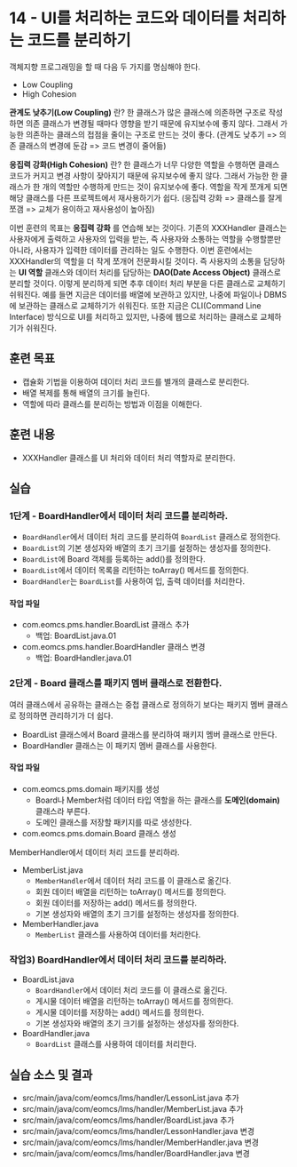 # 14 - UI를 처리하는 코드와 데이터를 처리하는 코드를 분리하기

객체지향 프로그래밍을 할 때  다음 두 가지를 명심해야 한다.

- Low Coupling
- High Cohesion

**관계도 낮추기(Low Coupling)** 란? 한 클래스가 많은 클래스에 의존하면 구조로
작성하면 의존 클래스가 변경될 때마다 영향을 받기 때문에 유지보수에 좋지 않다.
그래서 가능한 의존하는 클래스의 접점을 줄이는 구조로 만드는 것이 좋다.
(관계도 낮추기 => 의존 클래스의 변경에 둔감 => 코드 변경이 줄어듦)

**응집력 강화(High Cohesion)** 란? 한 클래스가 너무 다양한 역할을 수행하면
클래스 코드가 커지고 변경 사항이 잦아지기 때문에 유지보수에 좋지 않다.
그래서 가능한 한 클래스가 한 개의 역할만 수행하게 만드는 것이 유지보수에 좋다.
역할을 작게 쪼개게 되면 해당 클래스를 다른 프로젝트에서 재사용하기가 쉽다.
(응집력 강화 => 클래스를 잘게 쪼갬 => 교체가 용이하고 재사용성이 높아짐)

이번 훈련의 목표는 **응집력 강화** 를 연습해 보는 것이다.
기존의 XXXHandler 클래스는 사용자에게 출력하고 사용자의 입력을 받는,
즉 사용자와 소통하는 역할을 수행할뿐만 아니라,
사용자가 입력한 데이터를 관리하는 일도 수행한다.
이번 훈련에서는 XXXHandler의 역할을 더 작게 쪼개어 전문화시킬 것이다.
즉 사용자의 소통을 담당하는 **UI 역할** 클래스와 
데이터 처리를 담당하는 **DAO(Date Access Object)** 클래스로 분리할 것이다.
이렇게 분리하게 되면 추후 데이터 처리 부분을 다른 클래스로 교체하기 쉬워진다.
예를 들면 지금은 데이터를 배열에 보관하고 있지만,
나중에 파일이나 DBMS에 보관하는 클래스로 교체하기가 쉬워진다.
또한 지금은 CLI(Command Line Interface) 방식으로 UI를 처리하고 있지만,
나중에 웹으로 처리하는 클래스로 교체하기가 쉬워진다.


## 훈련 목표

- 캡슐화 기법을 이용하여 데이터 처리 코드를 별개의 클래스로 분리한다.
- 배열 복제를 통해 배열의 크기를 늘린다.
- 역할에 따라 클래스를 분리하는 방법과 이점을 이해한다.  

## 훈련 내용

- XXXHandler 클래스를 UI 처리와 데이터 처리 역할자로 분리한다.


## 실습

### 1단계 - BoardHandler에서 데이터 처리 코드를 분리하라.

- `BoardHandler`에서 데이터 처리 코드를 분리하여 `BoardList` 클래스로 정의한다.
- `BoardList`의 기본 생성자와 배열의 초기 크기를 설정하는 생성자를 정의한다.
- `BoardList`에 Board 객체를 등록하는 add()를 정의한다.
- `BoardList`에서 데이터 목록을 리턴하는 toArray() 메서드를 정의한다.
- `BoardHandler`는 `BoardList`를 사용하여 입, 출력 데이터를 처리한다.

#### 작업 파일

- com.eomcs.pms.handler.BoardList 클래스 추가
  - 백업: BoardList.java.01
- com.eomcs.pms.handler.BoardHandler 클래스 변경
  - 백업: BoardHandler.java.01

### 2단계 - Board 클래스를 패키지 멤버 클래스로 전환한다.

여러 클래스에서 공유하는 클래스는 중첩 클래스로 정의하기 보다는
패키지 멤버 클래스로 정의하면 관리하기가 더 쉽다.

- BoardList 클래스에서 Board 클래스를 분리하여 패키지 멤버 클래스로 만든다.
- BoardHandler 클래스는 이 패키지 멤버 클래스를 사용한다.

#### 작업 파일

- com.eomcs.pms.domain 패키지를 생성
  - Board나 Member처럼 데이터 타입 역할을 하는 클래스를 
    **도메인(domain)** 클래스라 부른다.
  - 도메인 클래스를 저장할 패키지를 따로 생성한다.
- com.eomcs.pms.domain.Board 클래스 생성




 MemberHandler에서 데이터 처리 코드를 분리하라.

- MemberList.java
    - `MemberHandler`에서 데이터 처리 코드를 이 클래스로 옮긴다.
    - 회원 데이터 배열을 리턴하는 toArray() 메서드를 정의한다.
    - 회원 데이터를 저장하는 add() 메서드를 정의한다.
    - 기본 생성자와 배열의 초기 크기를 설정하는 생성자를 정의한다.  
- MemberHandler.java
    - `MemberList` 클래스를 사용하여 데이터를 처리한다.

### 작업3) BoardHandler에서 데이터 처리 코드를 분리하라.

- BoardList.java
    - `BoardHandler`에서 데이터 처리 코드를 이 클래스로 옮긴다.
    - 게시물 데이터 배열을 리턴하는 toArray() 메서드를 정의한다.
    - 게시물 데이터를 저장하는 add() 메서드를 정의한다.
    - 기본 생성자와 배열의 초기 크기를 설정하는 생성자를 정의한다.  
- BoardHandler.java
    - `BoardList` 클래스를 사용하여 데이터를 처리한다.


## 실습 소스 및 결과

- src/main/java/com/eomcs/lms/handler/LessonList.java 추가
- src/main/java/com/eomcs/lms/handler/MemberList.java 추가
- src/main/java/com/eomcs/lms/handler/BoardList.java 추가
- src/main/java/com/eomcs/lms/handler/LessonHandler.java 변경
- src/main/java/com/eomcs/lms/handler/MemberHandler.java 변경
- src/main/java/com/eomcs/lms/handler/BoardHandler.java 변경